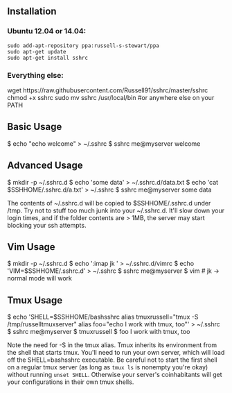 <h2>Installation</h2>

<h3>Ubuntu 12.04 or 14.04:</h3>
    
    sudo add-apt-repository ppa:russell-s-stewart/ppa
    sudo apt-get update
    sudo apt-get install sshrc


<h3>Everything else:</h3>
    wget https://raw.githubusercontent.com/Russell91/sshrc/master/sshrc
    chmod +x sshrc
    sudo mv sshrc /usr/local/bin #or anywhere else on your PATH


<h2>Basic Usage</h2>
    $ echo "echo welcome" > ~/.sshrc
    $ sshrc me@myserver
    welcome

<h2>Advanced Usage</h2>
    $ mkdir -p ~/.sshrc.d
    $ echo 'some data' > ~/.sshrc.d/data.txt
    $ echo 'cat $SSHHOME/.sshrc.d/a.txt' > ~/.sshrc
    $ sshrc me@myserver
    some data
    
The contents of ~/.sshrc.d will be copied to $SSHHOME/.sshrc.d under /tmp. Try not to stuff too much junk into your ~/.sshrc.d. It'll slow down your login times, and if the folder contents are > 1MB, the server may start blocking your ssh attempts.

<h2>Vim Usage</h2>
    $ mkdir -p ~/.sshrc.d
    $ echo ':imap <special> jk <Esc>' > ~/.sshrc.d/vimrc
    $ echo 'VIM=$SSHHOME/.sshrc.d' > ~/.sshrc
    $ sshrc me@myserver
    $ vim # jk -> normal mode will work

<h2>Tmux Usage</h2>
    $ echo 'SHELL=$SSHHOME/bashsshrc
      alias tmuxrussell="tmux -S /tmp/russelltmuxserver"
      alias foo="echo I work with tmux, too"' > ~/.sshrc
    $ sshrc me@myserver
    $ tmuxrussell
    $ foo
    I work with tmux, too
    
Note the need for -S in the tmux alias. Tmux inherits its environment from the shell that starts tmux. You'll need to run your own server, which will load off the SHELL=bashsshrc executable. Be careful not to start the first shell on a regular tmux server (as long as `tmux ls` is nonempty you're okay) without running `unset SHELL`. Otherwise your server's coinhabitants will get your configurations in their own tmux shells.
